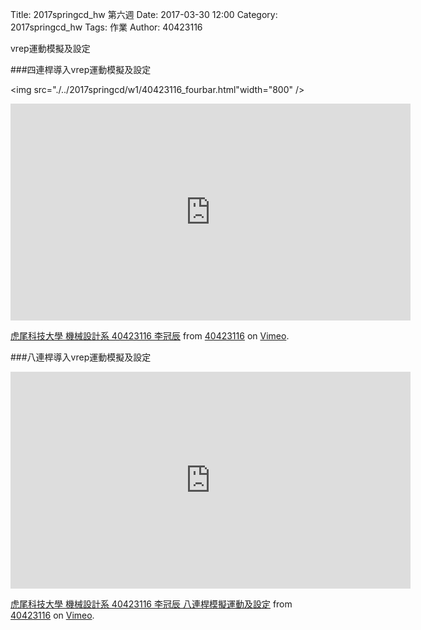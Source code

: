 Title: 2017springcd_hw 第六週
Date: 2017-03-30 12:00
Category: 2017springcd_hw
Tags: 作業
Author: 40423116

vrep運動模擬及設定

<!-- PELICAN_END_SUMMARY -->

###四連桿導入vrep運動模擬及設定

<img src="./../2017springcd/w1/40423116_fourbar.html"width="800" />

<iframe src="https://player.vimeo.com/video/211701804" width="640" height="347" frameborder="0" webkitallowfullscreen mozallowfullscreen allowfullscreen></iframe>
<p><a href="https://vimeo.com/211701804">虎尾科技大學 機械設計系 40423116 李冠辰</a> from <a href="https://vimeo.com/user47573583">40423116</a> on <a href="https://vimeo.com">Vimeo</a>.</p>


###八連桿導入vrep運動模擬及設定

<iframe src="https://player.vimeo.com/video/211696265" width="640" height="347" frameborder="0" webkitallowfullscreen mozallowfullscreen allowfullscreen></iframe>
<p><a href="https://vimeo.com/211696265">虎尾科技大學 機械設計系 40423116 李冠辰 八連桿模擬運動及設定</a> from <a href="https://vimeo.com/user47573583">40423116</a> on <a href="https://vimeo.com">Vimeo</a>.</p>